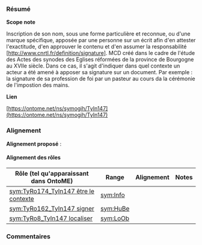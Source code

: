 ### Résumé

**Scope note**

Inscription de son nom, sous une forme particulière et reconnue, ou d'une marque spécifique, apposée par une personne sur un écrit afin d'en attester l'exactitude, d'en approuver le contenu et d'en assumer la responsabilité [http://www.cnrtl.fr/definition/signature].	MCD créé dans le cadre de l'étude des Actes des synodes des Eglises réformées de la province de Bourgogne au XVIIe siècle. Dans ce cas, il s'agit d'indiquer dans quel contexte un acteur a été amené à apposer sa signature sur un document. Par exemple : la signature de sa profession de foi par un pasteur au cours da la cérémonie de l'impostion des mains. 

**Lien**

[https://ontome.net/ns/symogih/TyIn147](https://ontome.net/ns/symogih/TyIn147)

### Alignement

**Alignement proposé** :

#### Alignement des rôles

| Rôle (tel qu'apparaissant dans OntoME) | Range | Alignement | Notes |
| ----- | ----- | ----- | ----- |
| [sym:TyRo174_TyIn147 être le contexte](https://ontome.net/ns/symogih/TyRo174_TyIn147) | [sym:Info](https://ontome.net/ns/symogih/Info) |   |   |
| [sym:TyRo162_TyIn147 signer](https://ontome.net/ns/symogih/TyRo162_TyIn147) | [sym:HuBe](https://ontome.net/ns/symogih/HuBe) |   |   |
| [sym:TyRo8_TyIn147 localiser](https://ontome.net/ns/symogih/TyRo8_TyIn147) | [sym:LoOb](https://ontome.net/ns/symogih/LoOb) |   |   |

### Commentaires